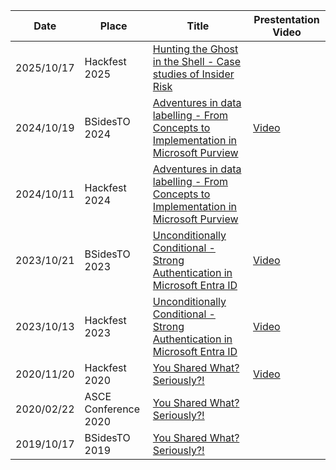 | Date | Place | Title |Prestentation Video|
| ---| --- | --- | --- |
| 2025/10/17 | Hackfest 2025 | [Hunting the Ghost in the Shell - Case studies of Insider Risk](https://github.com/nixy23/hackfest2025)| |
| 2024/10/19 | BSidesTO 2024 | [Adventures in data labelling - From Concepts to Implementation in Microsoft Purview](https://github.com/nixy23/bsidesto2024)| [Video](https://www.youtube.com/watch?v=Mq45195xbJY) |
| 2024/10/11 | Hackfest 2024 | [Adventures in data labelling - From Concepts to Implementation in Microsoft Purview](https://github.com/nixy23/hackfest2024)| |
| 2023/10/21 | BSidesTO 2023 | [Unconditionally Conditional - Strong Authentication in Microsoft Entra ID](https://github.com/nixy23/bsidesto2023)| [Video](https://www.youtube.com/watch?v=nh-gWgfJrEA) |
| 2023/10/13 | Hackfest 2023 | [Unconditionally Conditional - Strong Authentication in Microsoft Entra ID](https://github.com/nixy23/hackfest2023)| [Video](https://www.youtube.com/watch?v=5BAN3gwnfrM) |
| 2020/11/20 | Hackfest 2020 | [You Shared What? Seriously?!](https://cfp.hackfest.ca/hackfest-2020/speaker/XCAVFF/) | [Video](https://www.youtube.com/watch?v=XVxH0LEJCiQ) |
| 2020/02/22 | ASCE Conference 2020 | [You Shared What? Seriously?!](https://web.archive.org/web/20201001075732/https://acse.net/2020-acse-conference) | |
| 2019/10/17 | BSidesTO 2019 | [You Shared What? Seriously?!](http://www.securitybsides.com/w/page/134590041/BSidesTO%202019) | |
